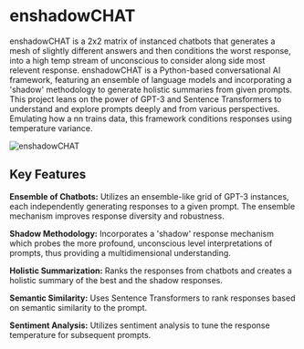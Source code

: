 # enshadowCHAT

enshadowCHAT is a 2x2 matrix of instanced chatbots that generates a mesh of slightly different answers and then conditions the worst response, into a high temp stream of unconscious to consider along side most relevent response.
enshadowCHAT is a Python-based conversational AI framework, featuring an ensemble of language models and incorporating a 'shadow' methodology to generate holistic summaries from given prompts. This project leans on the power of GPT-3 and Sentence Transformers to understand and explore prompts deeply and from various perspectives. Emulating how a nn trains data, this framework conditions responses using temperature variance. 

![enshadowCHAT](https://github.com/EveryOneIsGross/enshadowCHAT/assets/23621140/4d2ecc62-2c9c-4852-8c34-7d5ce66ff257)

## Key Features

**Ensemble of Chatbots:**
Utilizes an ensemble-like grid of GPT-3 instances, each independently generating responses to a given prompt. The ensemble mechanism improves response diversity and robustness.

**Shadow Methodology:**
Incorporates a 'shadow' response mechanism which probes the more profound, unconscious level interpretations of prompts, thus providing a multidimensional understanding.

**Holistic Summarization:**
Ranks the responses from chatbots and creates a holistic summary of the best and the shadow responses.

**Semantic Similarity:**
Uses Sentence Transformers to rank responses based on semantic similarity to the prompt.

**Sentiment Analysis:**
Utilizes sentiment analysis to tune the response temperature for subsequent prompts.
